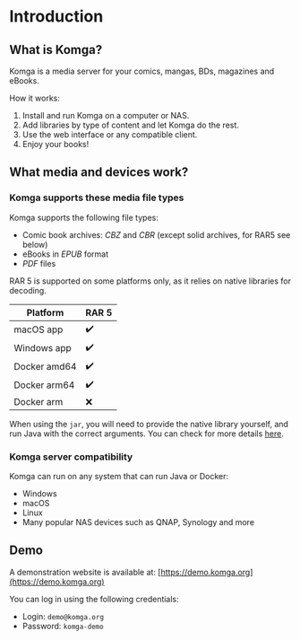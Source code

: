 # Introduction

## What is Komga?
Komga is a media server for your comics, mangas, BDs, magazines and eBooks.

How it works:
1. Install and run Komga on a computer or NAS.
2. Add libraries by type of content and let Komga do the rest.
3. Use the web interface or any compatible client.
4. Enjoy your books!

## What media and devices work?

### Komga supports these media file types

Komga supports the following file types:
- Comic book archives: _CBZ_ and _CBR_ (except solid archives, for RAR5 see below)
- eBooks in _EPUB_ format
- _PDF_ files

RAR 5 is supported on some platforms only, as it relies on native libraries for decoding.

| Platform     | RAR 5              |
|--------------|--------------------|
| macOS app    | :heavy_check_mark: |
| Windows app  | :heavy_check_mark: |
| Docker amd64 | :heavy_check_mark: |
| Docker arm64 | :heavy_check_mark: |
| Docker arm   | :x:                |

When using the `jar`, you will need to provide the native library yourself, and run Java with the correct arguments. You can check for more details [here](https://github.com/gotson/NightCompress/#requirements).

### Komga server compatibility

Komga can run on any system that can run Java or Docker:
- Windows
- macOS
- Linux
- Many popular NAS devices such as QNAP, Synology and more

## Demo

A demonstration website is available at: [https://demo.komga.org](https://demo.komga.org)

You can log in using the following credentials:
- Login: `demo@komga.org`
- Password: `komga-demo`
